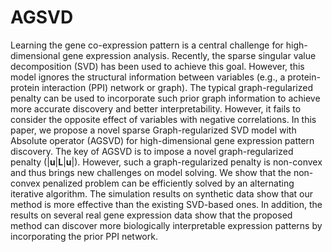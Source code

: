 # AGSVD 
Learning the gene co-expression pattern is a central challenge for high-dimensional gene expression analysis. Recently, the sparse singular value decomposition (SVD) has been used to achieve this goal. However, this model ignores the structural information between variables (e.g., a protein-protein interaction (PPI) network or graph). The typical graph-regularized penalty can be used to incorporate such prior graph information to achieve more accurate discovery and better interpretability. However, it fails to consider the opposite effect of variables with negative correlations. In this paper, we propose a novel sparse Graph-regularized SVD model with Absolute operator (AGSVD) for high-dimensional gene expression pattern discovery. The key of AGSVD is to impose a novel graph-regularized penalty ($|\bm{u}|\bm{L}|\bm{u}|$). However, such a graph-regularized penalty is non-convex and thus brings new challenges on model solving. We show that the non-convex penalized problem can be efficiently solved by an alternating iterative algorithm. The simulation results on synthetic data show that our method is more effective than the existing SVD-based ones. In addition, the results on several real gene expression data show that the proposed method can discover more biologically interpretable expression patterns by incorporating the prior PPI network.
